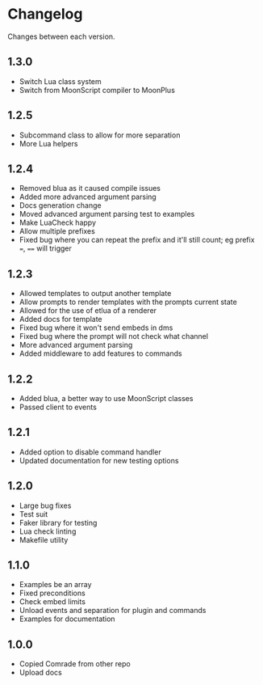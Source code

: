 # Changelog

Changes between each version.

## 1.3.0

- Switch Lua class system
- Switch from MoonScript compiler to MoonPlus

## 1.2.5

- Subcommand class to allow for more separation
- More Lua helpers

## 1.2.4

- Removed blua as it caused compile issues
- Added more advanced argument parsing
- Docs generation change
- Moved advanced argument parsing test to examples
- Make LuaCheck happy
- Allow multiple prefixes
- Fixed bug where you can repeat the prefix and it'll still count; eg prefix `=`, `==` will trigger

## 1.2.3

- Allowed templates to output another template
- Allow prompts to render templates with the prompts current state
- Allowed for the use of etlua of a renderer
- Added docs for template
- Fixed bug where it won't send embeds in dms
- Fixed bug where the prompt will not check what channel
- More advanced argument parsing
- Added middleware to add features to commands

## 1.2.2

- Added blua, a better way to use MoonScript classes
- Passed client to events

## 1.2.1

- Added option to disable command handler
- Updated documentation for new testing options

## 1.2.0

- Large bug fixes
- Test suit
- Faker library for testing
- Lua check linting
- Makefile utility

## 1.1.0

- Examples be an array
- Fixed preconditions
- Check embed limits
- Unload events and separation for plugin and commands
- Examples for documentation

## 1.0.0

- Copied Comrade from other repo
- Upload docs
